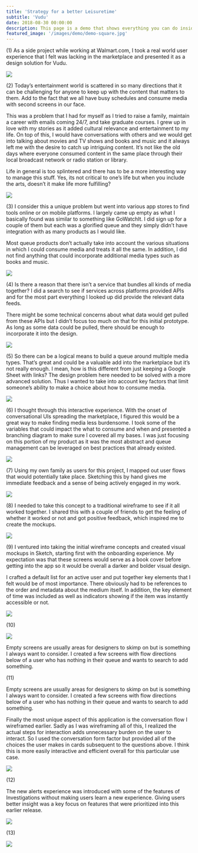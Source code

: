 ```yaml
---
title: 'Strategy for a better Leisuretime'
subtitle: 'Vudu'
date: 2018-08-30 00:00:00
description: This page is a demo that shows everything you can do inside portfolio and blog posts.
featured_image: '/images/demo/demo-square.jpg'
---
```


(1)
As a side project while working at Walmart.com, I took a real world user experience that I felt was lacking in the marketplace and presented it as a design solution for Vudu.

<img src="../images/story-vudu-1.png">

(2)
Today’s entertainment world is scattered in so many directions that it can be challenging for anyone to keep up with the
content that matters to them. Add to the fact that we all have busy schedules and consume media with second
screens in our face.

This was a problem that I had for myself as I tried to raise a family, maintain a career with emails coming 24/7, and take
graduate courses. I grew up in love with my stories as it added cultural relevance and entertainment to my
life. On top of this, I would have conversations with others and we would get into talking about movies and
TV shows and books and music and it always left me with the desire to catch up intriguing content. It’s not
like the old days where everyone consumed content in the same place through their local broadcast network
or radio station or library.

Life in general is too splintered and there has to be a more interesting way to manage this stuff. Yes, its not critical
to one’s life but when you include the arts, doesn’t it make life more fulfilling?

<img src="../images/story-vudu-2.png">

(3)
I consider this a unique problem but went into various app stores to find tools online or on mobile platforms. I largely
came up empty as what I basically found was similar to something like GoWatchIt. I did sign up for a couple
of them but each was a glorified queue and they simply didn’t have integration with as many products as I
would like.

Most queue products don’t actually take into account the various situations in which I could consume media and treats it
all the same. In addition, I did not find anything that could incorporate additional media types such as
books and music.

<img src="../images/story-vudu-3.png">

(4)
Is there a reason that there isn’t a service that bundles all kinds of media together? I did a search to see if services
across platforms provided APIs and for the most part everything I looked up did provide the relevant data
feeds.

There might be some technical concerns about what data would get pulled from these APIs but I didn’t focus too much on that
for this initial prototype. As long as some data could be pulled, there should be enough to incorporate it
into the design.

<img src="../images/story-vudu-4.png">

(5)
So there can be a logical means to build a queue around multiple media types. That’s great and could be a valuable add into
the marketplace but it’s not really enough. I mean, how is this different from just keeping a Google Sheet
with links? The design problem here needed to be solved with a more advanced solution. Thus I wanted to take
into account key factors that limit someone’s ability to make a choice about how to consume media.

<img src="../images/story-vudu-5.png">

(6)
I thought through this interactive experience. With the onset of conversational UIs spreading the marketplace, I figured
this would be a great way to make finding media less burdensome. I took some of the variables that could
impact the what to consume and when and presented a branching diagram to make sure I covered all my bases.
I was just focusing on this portion of my product as it was the most abstract and queue management can be
leveraged on best practices that already existed.

<img src="../images/story-vudu-6.png">

(7)
Using my own family as users for this project, I mapped out user flows that would potentially take place. Sketching this
by hand gives me immediate feedback and a sense of being actively engaged in my work.

<img src="../images/story-vudu-7x.png">

(8)
I needed to take this concept to a traditional wireframe to see if it all worked together. I shared this with a couple of
friends to get the feeling of whether it worked or not and got positive feedback, which inspired me to create
the mockups.

<img src="../images/story-vudu-8.png">

(9)
I ventured into taking the initial wireframe concepts and created visual mockups in Sketch, starting first with the onboarding
experience. My expectation was that these screens would serve as a book cover before getting into the app
so it would be overall a darker and bolder visual design.

I crafted a default list for an active user and put together key elements that I felt would be of most importance. There
obviously had to be references to the order and metadata about the medium itself. In addition, the key element
of time was included as well as indicators showing if the item was instantly accessible or not.

<img src="../images/story-vudu-9.png">

(10)

<img src="../images/story-vudu-10.png">

Empty screens are usually areas for designers to skimp on but is something I always want to consider. I created a few screens
with flow directions below of a user who has nothing in their queue and wants to search to add something.

(11)

Empty screens are usually areas for designers to skimp on but is something I always want to consider. I created a few screens
with flow directions below of a user who has nothing in their queue and wants to search to add something.

Finally the most unique aspect of this application is the conversation flow I wireframed earlier. Sadly as I was wireframing
all of this, I realized the actual steps for interaction adds unnecessary burden on the user to interact.
So I used the conversation form factor but provided all of the choices the user makes in cards subsequent
to the questions above. I think this is more easily interactive and efficient overall for this particular
use case.

<img src="../images/story-vudu-11.png">

(12)

The new alerts experience was introduced with some of the features of Investigations without making users learn a new experience.
Giving users better insight was a key focus on features that were prioritized into this earlier release.

<img src="../images/story-vudu-12.png">

(13)

<img src="../images/story-vudu-13.png">
